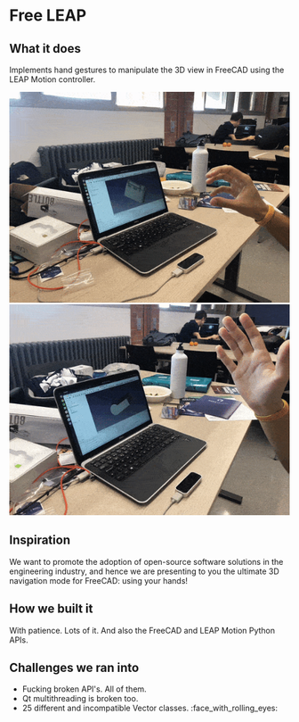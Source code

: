 # Free LEAP

## What it does

Implements hand gestures to manipulate the 3D view in FreeCAD using the LEAP Motion controller.

![3D Navigation](gif/rotation.gif)
![Clipping Plane](gif/cut.gif)

## Inspiration

We want to promote the adoption of open-source software solutions in the engineering industry, and hence we are presenting to you the ultimate 3D navigation mode for FreeCAD: using your hands!

## How we built it

With patience. Lots of it. And also the FreeCAD and LEAP Motion Python APIs.

## Challenges we ran into

- Fucking broken API's. All of them.
- Qt multithreading is broken too.
- 25 different and incompatible Vector classes. :face_with_rolling_eyes:
